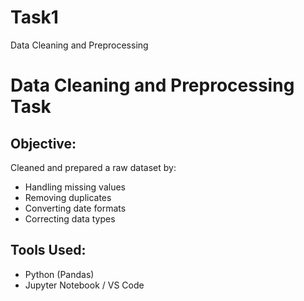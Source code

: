 # Task1
Data Cleaning and Preprocessing
# Data Cleaning and Preprocessing Task

## Objective:
Cleaned and prepared a raw dataset by:
- Handling missing values
- Removing duplicates
- Converting date formats
- Correcting data types

## Tools Used:
- Python (Pandas)
- Jupyter Notebook / VS Code

